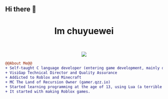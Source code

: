 ## Hi there 👋

<h1 align="center">
Im chuyuewei </h1>


<br>

<p align="center">
  <a href="https://skillicons.dev">
    <img src="https://skillicons.dev/icons?i=git,kubernetes,docker,c,vim" />
  </a>
</p>


  
```diff
@@About Me@@
+ Self-taught C language developer (entering game development, mainly developing game engines and games)
+ VisiGap Technical Director and Quality Assurance
+ Addicted to Roblox and Minecraft
+ MC The Land of Recursion Owner (gamer.qzz.io)
+ Started learning programming at the age of 13, using Lua (a terrible decision)
+ It started with making Roblox games.
```
